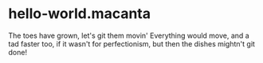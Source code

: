 # hello-world.macanta
The toes have grown, let's git them movin'
Everything would move, and a tad faster too, if it wasn't for perfectionism, but then the dishes mightn't git done!
